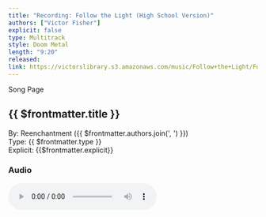 ```yaml
---
title: "Recording: Follow the Light (High School Version)"
authors: ["Victor Fisher"]
explicit: false
type: Multitrack  
style: Doom Metal
length: "9:20"
released: 
link: https://victorslibrary.s3.amazonaws.com/music/Follow+the+Light/Follow+the+Light+(High+School+Version).mp3
---
```


<g-link to="/song/follow-the-light">Song Page</g-link>

## {{ $frontmatter.title }}

By: <g-link to="/band/reenchantment">Reenchantment</g-link> ({{ $frontmatter.authors.join(', ') }})  
Type: {{ $frontmatter.type }}  
Explicit: {{$frontmatter.explicit}}

### Audio

<audio controls controlsList="nodownload">
  <source :src="$frontmatter.link" type="audio/mpeg">
Your browser does not support the audio element.
</audio>
